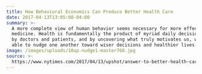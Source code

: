 ```yaml
---
title: How Behavioral Economics Can Produce Better Health Care
date: 2017-04-13T13:05:08-04:00
summary: >-
  A more complete view of human behavior seems necessary for more effective
  medicine. Health is fundamentally the product of myriad daily decisions made
  by doctors and patients, and by uncovering what truly motivates us, we may be
  able to nudge one another toward wiser decisions and healthier lives.
image: /images/uploads/10up-nudge1-master768.jpg
source: >-
  https://www.nytimes.com/2017/04/13/upshot/answer-to-better-health-care-behavioral-economics.html
---
```


